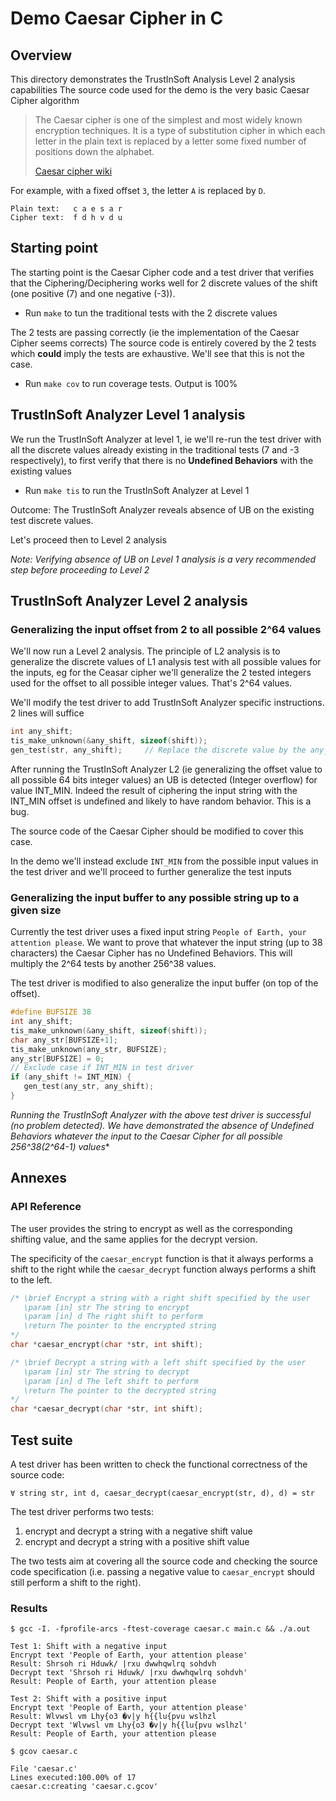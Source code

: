 # Demo Caesar Cipher in C

## Overview

This directory demonstrates the TrustInSoft Analysis Level 2 analysis capabilities
The source code used for the demo is the very basic Caesar Cipher algorithm

> The Caesar cipher is one of the simplest and most widely known
> encryption techniques. It is a type of substitution cipher in which
> each letter in the plain text is replaced by a letter some fixed
> number of positions down the alphabet.
>
> [Caesar cipher wiki](http://en.wikipedia.org/caesar_cipher)

For example, with a fixed offset `3`, the letter `A` is replaced by `D`.

```
Plain text:   c a e s a r
Cipher text:  f d h v d u
```

## Starting point

The starting point is the Caesar Cipher code and a test driver that verifies that the Ciphering/Deciphering
works well for 2 discrete values of the shift (one positive (7) and one negative (-3)).
- Run `make` to tun the traditional tests with the 2 discrete values

The 2 tests are passing correctly (ie the implementation of the Caesar Cipher seems corrects)
The source code is entirely covered by the 2 tests which **could** imply the tests are exhaustive.
We'll see that this is not the case.
- Run `make cov` to run coverage tests. Output is 100%

## TrustInSoft Analyzer Level 1 analysis

We run the TrustInSoft Analyzer at level 1, ie we'll re-run the test driver with all the discrete values already
existing in the traditional tests (7 and -3 respectively), to first verify that there is no **Undefined Behaviors**
with the existing values

- Run `make tis` to run the TrustInSoft Analyzer at Level 1

Outcome: The TrustInSoft Analyzer reveals absence of UB on the existing test discrete values.

Let's proceed then to Level 2 analysis

*Note: Verifying absence of UB on Level 1 analysis is a very recommended step before proceeding to Level 2*

## TrustInSoft Analyzer Level 2 analysis

### Generalizing the input offset from 2 to all possible 2^64 values

We'll now run a Level 2 analysis. The principle of L2 analysis is to generalize the discrete values of L1 analysis
test with all possible values for the inputs, eg for the Ceasar cipher we'll generalize the 2 tested integers used for the offset to all possible integer values. That's 2^64 values.

We'll modify the test driver to add TrustInSoft Analyzer specific instructions. 2 lines will suffice
```c
int any_shift;
tis_make_unknown(&any_shift, sizeof(shift));
gen_test(str, any_shift);     // Replace the discrete value by the any_shift variable to test ALL possible shift values
```

After running the TrustInSoft Analyzer L2 (ie generalizing the offset value to all possible 64 bits integer values)
an UB is detected (Integer overflow) for value INT_MIN.
Indeed the result of ciphering the input string with the INT_MIN offset is undefined and likely to have random
behavior. This is a bug. 

The source code of the Caesar Cipher should be modified to cover this case.

In the demo we'll instead exclude `INT_MIN` from the possible input values in the test driver and we'll proceed
to further generalize the test inputs

### Generalizing the input buffer to any possible string up to a given size

Currently the test driver uses a fixed input string `People of Earth, your attention please`.
We want to prove that whatever the input string (up to 38 characters) the Caesar Cipher has no Undefined Behaviors.
This will multiply the 2^64 tests by another 256^38 values.

The test driver is modified to also generalize the input buffer (on top of the offset).
```c
#define BUFSIZE 38
int any_shift;
tis_make_unknown(&any_shift, sizeof(shift));
char any_str[BUFSIZE+1];
tis_make_unknown(any_str, BUFSIZE);
any_str[BUFSIZE] = 0;
// Exclude case if INT_MIN in test driver
if (any_shift != INT_MIN) {
   gen_test(any_str, any_shift);
}
```

**Running the TrustInSoft Analyzer with the above test driver is successful (no problem detected).
We have demonstrated the absence of Undefined Behaviors whatever the input to the Caesar Cipher
for all possible 256^38*(2^64-1) values**


## Annexes

### API Reference

The user provides the string to encrypt as well as the corresponding
shifting value, and the same applies for the decrypt version.

The specificity of the `caesar_encrypt` function is that it always
performs a shift to the right while the `caesar_decrypt` function
always performs a shift to the left.

```c
/* \brief Encrypt a string with a right shift specified by the user
   \param [in] str The string to encrypt
   \param [in] d The right shift to perform
   \return The pointer to the encrypted string
*/
char *caesar_encrypt(char *str, int shift);

/* \brief Decrypt a string with a left shift specified by the user
   \param [in] str The string to decrypt
   \param [in] d The left shift to perform
   \return The pointer to the decrypted string
*/
char *caesar_decrypt(char *str, int shift);
```

## Test suite

A test driver has been written to check the functional correctness of
the source code:

```
∀ string str, int d, caesar_decrypt(caesar_encrypt(str, d), d) = str
```

The test driver performs two tests:

1. encrypt and decrypt a string with a negative shift value
2. encrypt and decrypt a string with a positive shift value

The two tests aim at covering all the source code and checking the
source code specification (i.e. passing a negative value to
`caesar_encrypt` should still perform a shift to the right).

### Results

```
$ gcc -I. -fprofile-arcs -ftest-coverage caesar.c main.c && ./a.out

Test 1: Shift with a negative input
Encrypt text 'People of Earth, your attention please'
Result: Shrsoh ri Hduwk/ |rxu dwwhqwlrq sohdvh
Decrypt text 'Shrsoh ri Hduwk/ |rxu dwwhqwlrq sohdvh'
Result: People of Earth, your attention please

Test 2: Shift with a positive input
Encrypt text 'People of Earth, your attention please'
Result: Wlvwsl vm Lhy{o3 �v|y h{{lu{pvu wslhzl
Decrypt text 'Wlvwsl vm Lhy{o3 �v|y h{{lu{pvu wslhzl'
Result: People of Earth, your attention please
```

```
$ gcov caesar.c

File 'caesar.c'
Lines executed:100.00% of 17
caesar.c:creating 'caesar.c.gcov'
```
